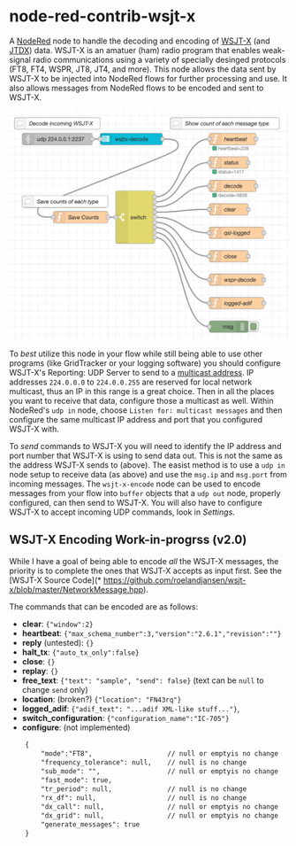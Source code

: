# node-red-contrib-wsjt-x

A [NodeRed](https://nodered.org) node to handle the decoding and encoding of [WSJT-X](https://www.physics.princeton.edu/pulsar/k1jt/wsjtx.html) (and [JTDX](https://www.jtdx.tech/en/)) data. WSJT-X is an amatuer (ham) radio program that enables weak-signal radio communications using a variety of specially desinged protocols (FT8, FT4, WSPR, JT8, JT4, and more). This node allows the data sent by WSJT-X to be injected into NodeRed flows for further processing and use. It also allows messages from NodeRed flows to be encoded and sent to WSJT-X.

![Example NodeRed Flow](wsjt-x-decode.png)

To *best* utilize this node in your flow while still being able to use other
programs (like GridTracker or your logging software) you should configure WSJT-X's Reporting: UDP Server to send to a [multicast address](https://en.wikipedia.org/wiki/Multicast_address). IP addresses `224.0.0.0` to `224.0.0.255` are reserved for local network multicast, thus an IP in this range is a great choice. Then in all the places you want to receive that data, configure those a multicast as well. Within NodeRed's `udp in` node, choose `Listen for: multicast messages` and then configure the same multicast IP address and port that you configured
WSJT-X with.

To *send* commands to WSJT-X you will need to identify the IP address and port number that WSJT-X is using to send data out. This is not the same as the address WSJT-X sends to (above). The easist method is to use a `udp in` node setup to receive data (as above) and use the `msg.ip` and `msg.port` from incoming messages. The `wsjt-x-encode` node can be used to encode messages from your flow into `buffer` objects that a `udp out` node, properly configured, can then send to WSJT-X. You will also have to configure WSJT-X to accept incoming UDP commands, look in *Settings*.

## WSJT-X Encoding Work-in-progrss (v2.0)

While I have a goal of being able to encode *all* the WSJT-X messages, the priority is to complete the ones that WSJT-X accepts as input first. See the [WSJT-X Source Code](* https://github.com/roelandjansen/wsjt-x/blob/master/NetworkMessage.hpp). 

The commands that can be encoded are as follows:

- **clear**: `{"window":2}`
- **heartbeat**: `{"max_schema_number":3,"version":"2.6.1","revision":""}`
- **reply** (untested): `{}`
- **halt_tx**: `{"auto_tx_only":false}`
- **close**: `{}`
- **replay**: `{}`
- **free_text**: `{"text": "sample", "send": false}` (text can be `null` to change `send` only)
- **location**: (broken?) `{"location": "FN43rq"}`
- **logged_adif**: `{"adif_text": "...adif XML-like stuff..."}`,
- **switch_configuration**: `{"configuration_name":"IC-705"}`
- **configure**: (not implemented)
```
    {
        "mode":"FT8",                   // null or emptyis no change
        "frequency_tolerance": null,    // null is no change 
        "sub_mode": "",                 // null or emptyis no change
        "fast_mode": true, 
        "tr_period": null,              // null is no change
        "rx_df": null,                  // null is no change
        "dx_call": null,                // null or emptyis no change 
        "dx_grid": null,                // null or emptyis no change
        "generate_messages": true
    }
```